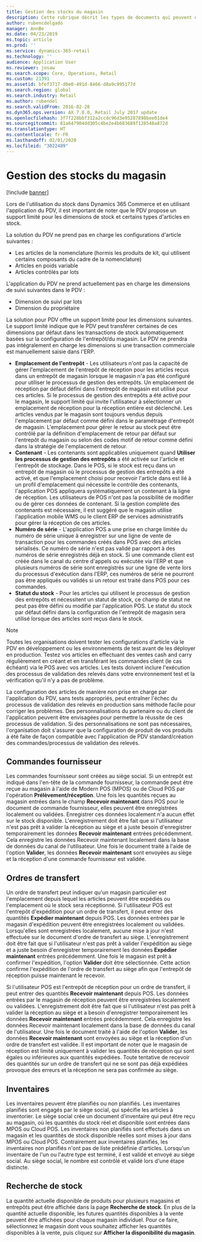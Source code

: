 ```yaml
---
title: Gestion des stocks du magasin
description: Cette rubrique décrit les types de documents qui peuvent être utilisés pour gérer le stock.
author: rubencdelgado
manager: AnnBe
ms.date: 04/23/2019
ms.topic: article
ms.prod: ''
ms.service: dynamics-365-retail
ms.technology: ''
audience: Application User
ms.reviewer: josaw
ms.search.scope: Core, Operations, Retail
ms.custom: 21391
ms.assetid: bfef3717-d0e0-491d-8466-d8a9c995177d
ms.search.region: global
ms.search.industry: Retail
ms.author: rubendel
ms.search.validFrom: 2016-02-28
ms.dyn365.ops.version: AX 7.0.0, Retail July 2017 update
ms.openlocfilehash: 3f7f228bbf312a2ccdc96d3e95287898bee01de4
ms.sourcegitcommit: 81a647904dd305c4be2e4b683689f128548a872d
ms.translationtype: HT
ms.contentlocale: fr-FR
ms.lasthandoff: 02/01/2020
ms.locfileid: "3022489"
---
```

# <a name="store-inventory-management"></a>Gestion des stocks du magasin

[!include [banner](includes/banner.md)]

Lors de l'utilisation du stock dans Dynamics 365 Commerce et en utilisant l'application du PDV, il est important de noter que le PDV propose un support limité pour les dimensions de stock et certains types d'articles en stock.

La solution du PDV ne prend pas en charge les configurations d'article suivantes :

- Les articles de la nomenclature (hormis les produits de kit, qui utilisent certains composants du cadre de la nomenclature)
- Articles en poids variable
- Articles contrôlés par lots

L'application du PDV ne prend actuellement pas en charge les dimensions de suivi suivantes dans le PDV :

- Dimension de suivi par lots
- Dimension du propriétaire

La solution pour PDV offre un support limité pour les dimensions suivantes. Le support limité indique que le PDV peut transférer certaines de ces dimensions par défaut dans les transactions de stock automatiquement basées sur la configuration de l'entrepôt/du magasin. Le PDV ne prendra pas intégralement en charge les dimensions si une transaction commerciale est manuellement saisie dans l'ERP. 

- **Emplacement de l'entrepôt** - Les utilisateurs n'ont pas la capacité de gérer l'emplacement de l'entrepôt de réception pour les articles reçus dans un entrepôt de magasin lorsque le magasin n'a pas été configuré pour utiliser le processus de gestion des entrepôts. Un emplacement de réception par défaut défini dans l'entrepôt de magasin est utilisé pour ces articles. Si le processus de gestion des entrepôts a été activé pour le magasin, le support limité qui invite l'utilisateur à sélectionner un emplacement de réception pour la réception entière est déclenché. Les articles vendus par le magasin sont toujours vendus depuis l'emplacement par défaut comme défini dans le paramétrage d'entrepôt de magasin. L'emplacement pour gérer le retour au stock peut être contrôlé par la définition d'emplacement de retour par défaut sur l'entrepôt du magasin ou selon des codes motif de retour comme défini dans la stratégie de l'emplacement de retour.
- **Contenant** - Les contenants sont applicables uniquement quand **Utiliser les processus de gestion des entrepôts** a été activée sur l'article et l'entrepôt de stockage. Dans le POS, si le stock est reçu dans un entrepôt de magasin où le processus de gestion des entrepôts a été activé, et que l'emplacement choisi pour recevoir l'article dans est lié à un profil d'emplacement qui nécessite le contrôle des contenants, l'application POS appliquera systématiquement un contenant à la ligne de réception. Les utilisateurs de POS n'ont pas la possibilité de modifier ou de gérer ces données de contenant. Si la gestion complète des contenants est nécessaire, il est suggéré que le magasin utilise l'application mobile WMS ou le client ERP de services administratifs pour gérer la réception de ces articles.
- **Numéro de série** - L'application POS a une prise en charge limitée du numéro de série unique à enregistrer sur une ligne de vente de transaction pour les commandes créés dans POS avec des articles sérialisés. Ce numéro de série n'est pas validé par rapport à des numéros de série enregistrés déjà en stock. Si une commande client est créée dans le canal du centre d'appels ou exécutée via l'ERP et que plusieurs numéros de série sont enregistrés sur une ligne de vente lors du processus d'exécution dans l'ERP, ces numéros de série ne pourront pas être appliqués ou validés si un retour est traité dans POS pour ces commandes.
- **Statut du stock** - Pour les articles qui utilisent le processus de gestion des entrepôts et nécessitent un statut de stock, ce champ de statut ne peut pas être défini ou modifié par l'application POS. Le statut du stock par défaut défini dans la configuration de l'entrepôt de magasin sera utilisé lorsque des articles sont reçus dans le stock.

> [!NOTE]
> Toutes les organisations doivent tester les configurations d'article via le PDV en développement ou les environnements de test avant de les déployer en production. Testez vos articles en effectuant des ventes cash and carry régulièrement en créant et en transférant les commandes client (le cas échéant) via le POS avec vos articles. Les tests doivent inclure l'exécution des processus de validation des relevés dans votre environnement test et la vérification qu'il n'y a pas de problème.
>
> La configuration des articles de manière non prise en charge par l'application du PDV, sans tests appropriés, peut entraîner l'échec du processus de validation des relevés en production sans méthode facile pour corriger les problèmes. Des personnalisations du partenaire ou du client de l'application peuvent être envisagées pour permettre la réussite de ces processus de validation. Si des personnalisations ne sont pas nécessaires, l'organisation doit s'assurer que la configuration de produit de vos produits a été faite de façon compatible avec l'application de PDV standard/création des commandes/processus de validation des relevés.

## <a name="purchase-orders"></a>Commandes fournisseur

Les commandes fournisseur sont créées au siège social. Si un entrepôt est indiqué dans l'en-tête de la commande fournisseur, la commande peut être reçue au magasin à l'aide de Modern POS (MPOS) ou de Cloud POS par l'opération **Prélèvement/réception**. Une fois les quantités reçues au magasin entrées dans le champ **Recevoir maintenant** dans POS pour le document de commande fournisseur, elles peuvent être enregistrées localement ou validées. Enregistrer ces données localement n'a aucun effet sur le stock disponible. L'enregistrement doit être fait que si l'utilisateur n'est pas prêt à valider la réception au siège et a juste besoin d'enregistrer temporairement les données **Recevoir maintenant** entrées précédemment. Cela enregistre les données Recevoir maintenant localement dans la base de données du canal de l'utilisateur. Une fois le document traité à l'aide de l'option **Valider**, les données **Recevoir maintenant** sont envoyées au siège et la réception d'une commande fournisseur est validée. 

## <a name="transfer-orders"></a>Ordres de transfert

Un ordre de transfert peut indiquer qu'un magasin particulier est l'emplacement depuis lequel les articles peuvent être expédiés ou l'emplacement où le stock sera réceptionné. Si l'utilisateur POS est l'entrepôt d'expédition pour un ordre de transfert, il peut entrer des quantités **Expédier maintenant** depuis POS. Les données entrées par le magasin d'expédition peuvent être enregistrées localement ou validées. Lorsqu'elles sont enregistrées localement, aucune mise à jour n'est effectuée sur le document d'ordre de transfert au siège. L'enregistrement doit être fait que si l'utilisateur n'est pas prêt à valider l'expédition au siège et a juste besoin d'enregistrer temporairement les données **Expédier maintenant** entrées précédemment. Une fois le magasin est prêt à confirmer l'expédition, l'option **Valider** doit être sélectionnée. Cette action confirme l'expédition de l'ordre de transfert au siège afin que l'entrepôt de réception puisse maintenant le recevoir. 

Si l'utilisateur POS est l'entrepôt de réception pour un ordre de transfert, il peut entrer des quantités **Recevoir maintenant** depuis POS. Les données entrées par le magasin de réception peuvent être enregistrées localement ou validées. L'enregistrement doit être fait que si l'utilisateur n'est pas prêt à valider la réception au siège et a besoin d'enregistrer temporairement les données **Recevoir maintenant** entrées précédemment. Cela enregistre les données Recevoir maintenant localement dans la base de données du canal de l'utilisateur. Une fois le document traité à l'aide de l'option **Valider**, les données **Recevoir maintenant** sont envoyées au siège et la réception d'un ordre de transfert est validée. Il est important de noter que le magasin de réception est limité uniquement à valider les quantités de réception qui sont égales ou inférieures aux quantités expédiées. Toute tentative de recevoir des quantités sur un ordre de transfert qui ne se sont pas déjà expédiées provoque des erreurs et la réception ne sera pas confirmée au siège.

## <a name="stock-counts"></a>Inventaires

Les inventaires peuvent être planifiés ou non planifiés. Les inventaires planifiés sont engagés par le siège social, qui spécifie les articles à inventorier. Le siège social crée un document d'inventaire qui peut être reçu au magasin, où les quantités du stock réel et disponible sont entrées dans MPOS ou Cloud POS. Les inventaires non planifiés sont effectués dans un magasin et les quantités de stock disponible réelles sont mises à jour dans MPOS ou Cloud POS. Contrairement aux inventaires planifiés, les inventaires non planifiés n'ont pas de liste prédéfinie d'articles. Lorsqu'un inventaire de l'un ou l'autre type est terminé, il est validé et envoyé au siège social. Au siège social, le nombre est contrôlé et validé lors d'une étape distincte.

## <a name="inventory-lookup"></a>Recherche de stock

La quantité actuelle disponible de produits pour plusieurs magasins et entrepôts peut être affichée dans la page **Recherche de stock**. En plus de la quantité actuelle disponible, les futures quantités disponibles à la vente peuvent être affichées pour chaque magasin individuel. Pour ce faire, sélectionnez le magasin dont vous souhaitez afficher les quantités disponibles à la vente, puis cliquez sur **Afficher la disponibilité du magasin**.

